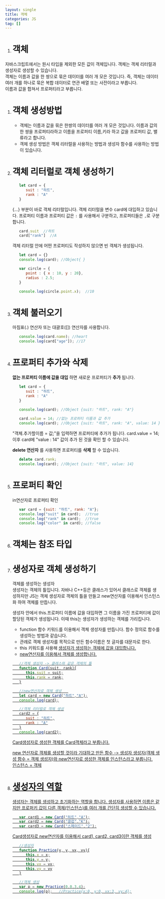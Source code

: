 ```yaml
---
layout: single
title: 객체
categories: JS
tag: []
---
```

 
 1. # 객체
   자바스크립트에서는 원시 타입을 제외한 모든 값이 객체입니다. 객체는 객체 리터럴과 생성자로 생성할 수 있습니다.   
   객체는 이름과 값을 한 쌍으로 묶은 데이터를 여러 개 모은 것입니다. 즉, 객체는 데이터 여러 개를 하나로 묶은 복합 데이터로 연관 배열 또는 사전이라고 부릅니다.    
   이름과 값을 합쳐서 프로퍼티라고 부릅니다.

1. # 객체 생성방법
   + 객체는 이름과 값을 묶은 한쌍의 데이터를 여러 개 모은 것입니다. 이름과 값의 한 쌍을 프로퍼티라하고 이름을 프로퍼티 이름,키라 하고 값을 프로퍼티 값, 밸류라고 합니다.
   + 객체 생성 방법은 객체 리터럴을 사용하는 방법과 생성자 함수를 사용하는 방법이 있습니다.

1. # 객체 리터럴로 객체 생성하기

   ```js
      let card = {
         suit : "하트",
         rank : "A"
      }
   ```   
   {...} 부분이 바로 객체 리터럴입니다. 객체 리터럴을 변수 card에 대입하고 있습니다. 프로퍼티 이름과 프로퍼티 값은 `:` 를 사용해서 구분하고, 프로퍼티들은 `,`로 구분합니다.   
   ```js
      card.suit  //하트
      card["rank"]  //A
   ```   

   객체 리터럴 안에 어떤 프로퍼티도 작성하지 않으면 빈 객체가 생성됩니다.   
   ```js
      let card = {}
      console.log(card); //Object{ }
   ```   

   ```js
      var circle = {
         point : { x : 10, y : 20},
         radius : 2.5;
      }

      console.log(circle.point.x);  //10
   ```   
   

1. # 객체 불러오기
   마침표(.) 연산자 또는 대괄호([]) 연산자를 사용합니다.
   ```javascript
      console.log(card.name); //heart
      console.log(card["age"]); //17
   ```

1. # 프로퍼티 추가와 삭제
   __없는 프로퍼티 이름에 값을 대입__ 하면 새로운 프로퍼티가 __추가__ 됩니다.   
   ```js
      let card = {
         suit : "하트",
         rank : "A"
      }

      console.log(card); //Object {suit: "하트", rank: "A"}
      
      card.value = 14; //없는 프로퍼티 이름과 값 추가
      console.log(card); //Object {suit: "하트", rank: "A", value: 14 }
   ```    
   "객체.추가할이름 = 값;"을 입력하면 프로퍼티에 추가가 됩니다. card.value = 14; 이후 card에 "value : 14" 값이 추가 된 것을 확인 할 수 있습니다.   

   __delete 연산자__ 를 사용하면 프로퍼티를 __삭제__ 할 수 있습니다.   
   ```js
      delete card.rank;
      console.log(card); //Object {suit: "하트", value: 14}
   ```   

1. # 프로퍼티 확인
   in연산자로 프로퍼티 확인   

   ```js
      var card = {suit: "하트", rank: "A"};
      console.log("suit" in card);  //true
      console.log("rank" in card);  //true
      console.log("color" in card); //false

   ```

1. # 객체는 참조 타입
   
1. # 생성자로 객체 생성하기   
   객체를 생성하는 생성자   
   생성자는 객체의 틀입니다. 자바나 C++등은 클래스가 있어서 클래스로 객체를 생성하지만 JS는 객체 생성자로 객체의 틀을 만들고 new연산자를 이용해서 인스턴스화 하여 객체를 만듭니다.   

   생성자 안에서 this.프로퍼티 이름에 값을 대입하면 그 이름을 가진 프로퍼티에 값이 할당된 객체가 생성됩니다. 이때 this는 생성자가 생성하는 객체를 가리킵니다.   

   + function 함수 키워드를 이용해서 객체 생성자를 만듭니다. 함수 정의로 함수를 생성하는 방법과 같습니다.
   + 관례로 객체 생성자를 목적으로 만든 함수이름은 첫 글자를 대문자로 한다.
   + this 키워드를 사용해 <u>생성자가 생성하는 객체<u>에 값을 대입합니다.
   + new연산자를 이용해서 객체를 생성합니다.

   ```js
      //객체 생성자 -> 클래스와 같은 객체의 틀
      function Card(suit, rank){
         this.suit = suit;
         this.rank = rank;
      }

      //new연산자로 객체 생성   
      let card = new Card("하트","A");
      console.log(card);

      //객체 리터럴로 객체 생성
      card2 = {
         suit : "하트",
         rank : "A"
      }
      console.log(card2);
   ```   
   Card생성자로 생성한 객체를 Card객체라고 부릅니다.   

   new 연산자로 객체를 생성할 것이라 기대하고 만든 함수 -> 생성자
   생성자(객체 생성 함수 = 객체 생성자)와 new연산자로 생성한 객체를 인스턴스라고 부릅니다.   
   인스턴스 = 객체   

1. # 생성자의 역할
   생성자는 객체를 생성하고 초기화하는 역할을 합니다. 생성자를 사용하면 이름은 같지만 프로퍼키 값이 다른 객체(인스턴스)를 여러 개를 간단히 생성할 수 있습니다.   

   ```js
      var card1 = new Card("하트","A");
      var card2 = new Card("클럽","K");
      var card3 = new Card("스페이드","2");
   ```   
   Card생성자로 new연산자를 이용해서 card1, card2, card3이란 객체를 생성   

   ```js
      //생성자
      function Practice(y, y, vx, vy){
         this.x = x;
         this.y = y;
         this.vx = vx;
         this.vy = vy
      }

      //객체 생성
      var p = new Practice(0,0,3,4);
      console.log(p);   //Practice{x:0, y:0, vx:3, vy:4};
   ```   
   